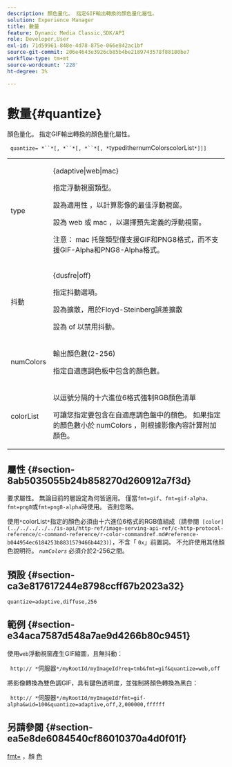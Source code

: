 ```yaml
---
description: 顏色量化。 指定GIF輸出轉換的顏色量化屬性。
solution: Experience Manager
title: 數量
feature: Dynamic Media Classic,SDK/API
role: Developer,User
exl-id: 71d59961-848e-4d78-875e-066e842ac1bf
source-git-commit: 206e4643e3926cb85b4be2189743578f88180be7
workflow-type: tm+mt
source-wordcount: '228'
ht-degree: 3%

---
```


# 數量{#quantize}

顏色量化。 指定GIF輸出轉換的顏色量化屬性。

` quantize= *``*[, *``*[, *``*[, *`typedithernumColorscolorList`*]]]`

<table id="table_A669A9058C8043A5BAE80B03A13B015B"> 
 <tbody> 
  <tr> 
   <td colname="col1"> <p> <span class="codeph"> <span class="varname"> type  </span> </span> </p> </td> 
   <td colname="col2"> <p> <span class="codeph"> {adaptive|web|mac}  </span> </p> <p>指定浮動視窗類型。 </p> <p>設為<span class="codeph">適用性</span> ，以計算影像的最佳浮動視窗。 </p> <p>設為<span class="codeph"> web </span>或<span class="codeph"> mac </span> ，以選擇預先定義的浮動視窗。 </p> <p> <p>注意： <span class="codeph"> mac </span>托盤類型僅支援GIF和PNG8格式，而不支援GIF-Alpha和PNG8-Alpha格式。 </p> </p> </td> 
  </tr> 
  <tr> 
   <td colname="col1"> <p> <span class="codeph"> <span class="varname"> 抖動  </span> </span> </p> </td> 
   <td colname="col2"> <p> <span class="codeph"> {dusfre|off}  </span> </p> <p>指定抖動選項。 </p> <p>設為<span class="codeph">擴散</span>，用於Floyd-Steinberg誤差擴散 </p> <p>設為<span class="codeph"> of </span>以禁用抖動。 </p> </td> 
  </tr> 
  <tr> 
   <td colname="col1"> <p> <span class="codeph"> <span class="varname"> numColors  </span> </span> </p> </td> 
   <td colname="col2"> <p>輸出顏色數(2-256) </p> <p>指定<span class="codeph">自適應</span>調色板中包含的顏色數。 </p> </td> 
  </tr> 
  <tr> 
   <td colname="col1"> <p> <span class="codeph"> <span class="varname"> colorList  </span> </span> </p> </td> 
   <td colname="col2"> <p>以逗號分隔的十六進位6格式強制RGB顏色清單 </p> <p>可讓您指定要包含在<span class="codeph">自適應</span>調色盤中的顏色。 如果指定的顏色數小於<span class="codeph"> <span class="varname"> numColors </span> </span>，則根據影像內容計算附加顏色。 </p> </td> 
  </tr> 
 </tbody> 
</table>

## 屬性 {#section-8ab5035055b24b858270d260912a7f3d}

要求屬性。 無論目前的層設定為何皆適用。 僅當`fmt=gif`、`fmt=gif-alpha`、`fmt=png8`或`fmt=png8-alpha`時使用。 否則忽略。

使用`*`colorList`*`指定的顏色必須由十六進位6格式的RGB值組成（請參閱` [color](../../../../../is-api/http-ref/image-serving-api-ref/c-http-protocol-reference/c-command-reference/r-color-commandref.md#reference-b044954ec6184253b8831579466b4423)`），不含「 `0x`」前置詞。 不允許使用其他顏色說明符。 *`numColors`* 必須介於2-256之間。

## 預設 {#section-ca3e817617244e8798ccff67b2023a32}

`quantize=adaptive,diffuse,256`

## 範例 {#section-e34aca7587d548a7ae9d4266b80c9451}

使用`web`浮動視窗產生GIF縮圖，且無抖動：

` http:// *`伺服器`*/myRootId/myImageId?req=tmb&fmt=gif&quantize=web,off`

將影像轉換為雙色調GIF，具有鍵色透明度，並強制將顏色轉換為黑白：

` http:// *`伺服器`*/myRootId/myImageId?fmt=gif-alpha&wid=100&quantize=adaptive,off,2,000000,ffffff`

## 另請參閱 {#section-ea5e8de6084540cf86010370a4d0f01f}

[fmt=](../../../../../is-api/http-ref/image-serving-api-ref/c-http-protocol-reference/c-command-reference/r-is-http-fmt.md#reference-cdf10043423b45ba9fe15157fb3ae37a) ，顏 [色](/help/aem-is-ir-api/is-api/http-ref/image-serving-api-ref/c-http-protocol-reference/c-data-types/r-is-http-color.md)
